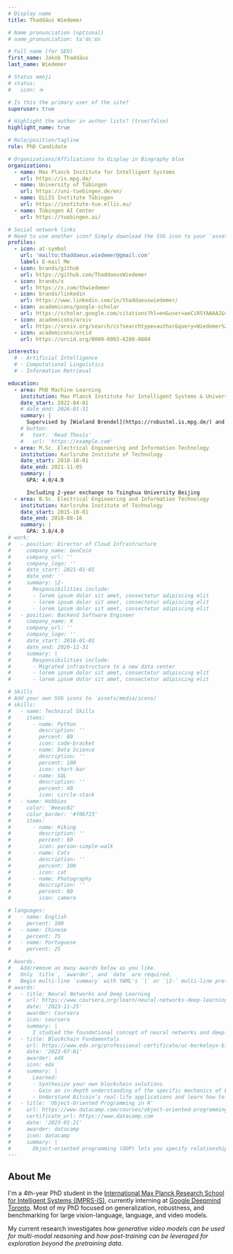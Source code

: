 ```yaml
---
# Display name
title: Thaddäus Wiedemer

# Name pronunciation (optional)
# name_pronunciation: taˈdɛːʊs

# Full name (for SEO)
first_name: Jakob Thaddäus
last_name: Wiedemer

# Status emoji
# status:
#   icon: ☕️

# Is this the primary user of the site?
superuser: true

# Highlight the author in author lists? (true/false)
highlight_name: true

# Role/position/tagline
role: PhD Candidate

# Organizations/Affiliations to display in Biography blox
organizations:
  - name: Max Planck Institute for Intelligent Systems
    url: https://is.mpg.de/
  - name: University of Tübingen
    url: https://uni-tuebingen.de/en/
  - name: ELLIS Institute Tübingen
    url: https://institute-tue.ellis.eu/
  - name: Tübingen AI Center
    url: https://tuebingen.ai/

# Social network links
# Need to use another icon? Simply download the SVG icon to your `assets/media/icons/` folder.
profiles:
  - icon: at-symbol
    url: 'mailto:thaddaeus.wiedemer@gmail.com'
    label: E-mail Me
  - icon: brands/github
    url: https://github.com/ThaddaeusWiedemer
  - icon: brands/x
    url: https://x.com/thwiedemer
  - icon: brands/linkedin
    url: https://www.linkedin.com/in/thaddaeuswiedemer/
  - icon: academicons/google-scholar
    url: https://scholar.google.com/citations?hl=en&user=aeCiRSYAAAAJ&view_op=list_works&sortby=pubdate
  - icon: academicons/arxiv
    url: https://arxiv.org/search/cs?searchtype=author&query=Wiedemer%2C+T
  - icon: academicons/orcid
    url: https://orcid.org/0009-0003-6280-0804

interests:
  # - Artificial Intelligence
  # - Computational Linguistics
  # - Information Retrieval

education:
  - area: PhD Machine Learning
    institution: Max Planck Institute for Intelligent Systems & University of Tübingen
    date_start: 2022-04-01
    # date_end: 2026-01-31
    summary: |
      Supervised by [Wieland Brendel](https://robustml.is.mpg.de/) and [Matthias Bethge](https://bethgelab.org/).
    # button:
    #   text: 'Read Thesis'
    #   url: 'https://example.com'
  - area: M.Sc. Electrical Engineering and Information Technology
    institution: Karlsruhe Institute of Technology
    date_start: 2018-10-01
    date_end: 2021-11-05
    summary: |
      GPA: 4.0/4.0

      Including 2-year exchange to Tsinghua University Beijing
  - area: B.Sc. Electrical Engineering and Information Technology
    institution: Karlsruhe Institute of Technology
    date_start: 2015-10-01
    date_end: 2018-08-16
    summary: |
      GPA: 3.8/4.0
# work:
#   - position: Director of Cloud Infrastructure
#     company_name: GenCoin
#     company_url: ''
#     company_logo: ''
#     date_start: 2021-01-01
#     date_end: ''
#     summary: |2-
#       Responsibilities include:
#       - lorem ipsum dolor sit amet, consectetur adipiscing elit
#       - lorem ipsum dolor sit amet, consectetur adipiscing elit
#       - lorem ipsum dolor sit amet, consectetur adipiscing elit
#   - position: Backend Software Engineer
#     company_name: X
#     company_url: ''
#     company_logo: ''
#     date_start: 2016-01-01
#     date_end: 2020-12-31
#     summary: |
#       Responsibilities include:
#       - Migrated infrastructure to a new data center
#       - lorem ipsum dolor sit amet, consectetur adipiscing elit
#       - lorem ipsum dolor sit amet, consectetur adipiscing elit

# Skills
# Add your own SVG icons to `assets/media/icons/`
# skills:
#   - name: Technical Skills
#     items:
#       - name: Python
#         description: ''
#         percent: 80
#         icon: code-bracket
#       - name: Data Science
#         description: ''
#         percent: 100
#         icon: chart-bar
#       - name: SQL
#         description: ''
#         percent: 40
#         icon: circle-stack
#   - name: Hobbies
#     color: '#eeac02'
#     color_border: '#f0bf23'
#     items:
#       - name: Hiking
#         description: ''
#         percent: 60
#         icon: person-simple-walk
#       - name: Cats
#         description: ''
#         percent: 100
#         icon: cat
#       - name: Photography
#         description: ''
#         percent: 80
#         icon: camera

# languages:
#   - name: English
#     percent: 100
#   - name: Chinese
#     percent: 75
#   - name: Portuguese
#     percent: 25

# Awards.
#   Add/remove as many awards below as you like.
#   Only `title`, `awarder`, and `date` are required.
#   Begin multi-line `summary` with YAML's `|` or `|2-` multi-line prefix and indent 2 spaces below.
# awards:
#   - title: Neural Networks and Deep Learning
#     url: https://www.coursera.org/learn/neural-networks-deep-learning
#     date: '2023-11-25'
#     awarder: Coursera
#     icon: coursera
#     summary: |
#       I studied the foundational concept of neural networks and deep learning. By the end, I was familiar with the significant technological trends driving the rise of deep learning; build, train, and apply fully connected deep neural networks; implement efficient (vectorized) neural networks; identify key parameters in a neural network’s architecture; and apply deep learning to your own applications.
#   - title: Blockchain Fundamentals
#     url: https://www.edx.org/professional-certificate/uc-berkeleyx-blockchain-fundamentals
#     date: '2023-07-01'
#     awarder: edX
#     icon: edx
#     summary: |
#       Learned:
#       - Synthesize your own blockchain solutions
#       - Gain an in-depth understanding of the specific mechanics of Bitcoin
#       - Understand Bitcoin’s real-life applications and learn how to attack and destroy Bitcoin, Ethereum, smart contracts and Dapps, and alternatives to Bitcoin’s Proof-of-Work consensus algorithm
#   - title: 'Object-Oriented Programming in R'
#     url: https://www.datacamp.com/courses/object-oriented-programming-with-s3-and-r6-in-r
#     certificate_url: https://www.datacamp.com
#     date: '2023-01-21'
#     awarder: datacamp
#     icon: datacamp
#     summary: |
#       Object-oriented programming (OOP) lets you specify relationships between functions and the objects that they can act on, helping you manage complexity in your code. This is an intermediate level course, providing an introduction to OOP, using the S3 and R6 systems. S3 is a great day-to-day R programming tool that simplifies some of the functions that you write. R6 is especially useful for industry-specific analyses, working with web APIs, and building GUIs.
---
```


## About Me

I'm a 4th-year PhD student in the [International Max Planck Research School for Intelligent Systems (IMPRS-IS)](https://imprs.is.mpg.de/), currently interning at [Google Deepmind Toronto](https://deepmind.google/).
Most of my PhD focused on generalization, robustness, and benchmarking for large vision-language, language, and video models.

My current research investigates _how generative video models can be used for multi-modal reasoning_ and _how post-training can be leveraged for exploration beyond the pretraining data_. 
